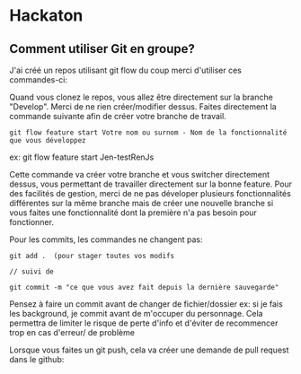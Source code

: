 # Hackaton

## Comment utiliser Git en groupe?
J'ai créé un repos utilisant git flow du coup merci d'utiliser ces commandes-ci:

Quand vous clonez le repos, vous allez être directement sur la branche "Develop". Merci de ne rien créer/modifier dessus. 
Faites directement la commande suivante afin de créer votre branche de travail.

```
git flow feature start Votre nom ou surnom - Nom de la fonctionnalité que vous développez
```
ex: git flow feature start Jen-testRenJs

Cette commande va créer votre branche et vous switcher directement dessus, vous permettant de travailler directement sur la bonne feature.
Pour des facilités de gestion, merci de ne pas déveloper plusieurs fonctionnalités différentes sur la même branche mais de créer une nouvelle branche si vous faites une fonctionnalité dont la première n'a pas besoin pour fonctionner.

Pour les commits, les commandes ne changent pas:

```
git add .  (pour stager toutes vos modifs

// suivi de

git commit -m "ce que vous avez fait depuis la dernière sauvegarde"

```

Pensez à faire un commit avant de changer de fichier/dossier ex: si je fais les background, je commit avant de m'occuper du personnage. Cela permettra de limiter le risque de perte d'info et d'éviter de recommencer trop en cas d'erreur/ de problème

Lorsque vous faites un git push, cela va créer une demande de pull request dans le github:

